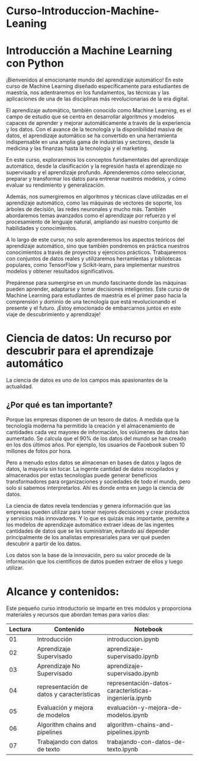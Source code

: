 # Curso-Introduccion-Machine-Leaning

# Introducción a Machine Learning con Python

¡Bienvenidos al emocionante mundo del aprendizaje automático! En este curso de Machine Learning diseñado específicamente para estudiantes de maestría, nos adentraremos en los fundamentos, las técnicas y las aplicaciones de una de las disciplinas más revolucionarias de la era digital.

El aprendizaje automático, también conocido como Machine Learning, es el campo de estudio que se centra en desarrollar algoritmos y modelos capaces de aprender y mejorar automáticamente a través de la experiencia y los datos. Con el avance de la tecnología y la disponibilidad masiva de datos, el aprendizaje automático se ha convertido en una herramienta indispensable en una amplia gama de industrias y sectores, desde la medicina y las finanzas hasta la tecnología y el marketing.

En este curso, exploraremos los conceptos fundamentales del aprendizaje automático, desde la clasificación y la regresión hasta el aprendizaje no supervisado y el aprendizaje profundo. Aprenderemos cómo seleccionar, preparar y transformar los datos para entrenar nuestros modelos, y cómo evaluar su rendimiento y generalización.

Además, nos sumergiremos en algoritmos y técnicas clave utilizadas en el aprendizaje automático, como las máquinas de vectores de soporte, los árboles de decisión, las redes neuronales y mucho más. También abordaremos temas avanzados como el aprendizaje por refuerzo y el procesamiento de lenguaje natural, ampliando así nuestro conjunto de habilidades y conocimientos.

A lo largo de este curso, no solo aprenderemos los aspectos teóricos del aprendizaje automático, sino que también pondremos en práctica nuestros conocimientos a través de proyectos y ejercicios prácticos. Trabajaremos con conjuntos de datos reales y utilizaremos herramientas y bibliotecas populares, como TensorFlow y Scikit-learn, para implementar nuestros modelos y obtener resultados significativos.

Prepárense para sumergirse en un mundo fascinante donde las máquinas pueden aprender, adaptarse y tomar decisiones inteligentes. Este curso de Machine Learning para estudiantes de maestría es el primer paso hacia la comprensión y dominio de una tecnología que está revolucionando el presente y el futuro. ¡Estoy emocionado de embarcarnos juntos en este viaje de descubrimiento y aprendizaje!

# Ciencia de datos: Un recurso por descubrir para el aprendizaje automático

La ciencia de datos es uno de los campos más apasionantes de la actualidad.

## ¿Por qué es tan importante?
Porque las empresas disponen de un tesoro de datos. A medida que la tecnología moderna ha permitido la creación y el almacenamiento de cantidades cada vez mayores de información, los volúmenes de datos han aumentado. Se calcula que el 90% de los datos del mundo se han creado en los dos últimos años. Por ejemplo, los usuarios de Facebook suben 10 millones de fotos por hora.

Pero a menudo estos datos se almacenan en bases de datos y lagos de datos, la mayoría sin tocar. La ingente cantidad de datos recopilados y almacenados por estas tecnologías puede generar beneficios transformadores para organizaciones y sociedades de todo el mundo, pero solo si sabemos interpretarlos. Ahí es donde entra en juego la ciencia de datos.

La ciencia de datos revela tendencias y genera información que las empresas pueden utilizar para tomar mejores decisiones y crear productos y servicios más innovadores. Y lo que es quizás más importante, permite a los modelos de aprendizaje automático extraer ideas de las ingentes cantidades de datos que se les suministran, evitando así depender principalmente de los analistas empresariales para ver qué pueden descubrir a partir de los datos.

Los datos son la base de la innovación, pero su valor procede de la información que los científicos de datos pueden extraer de ellos y luego utilizar.

# Alcance y contenidos:

Este pequeño curso introductorio se imparte en tres módulos y proporciona materiales y recursos que abordan temas para varios días:

| Lectura | Contenido | Notebook |
|---|---|---|
| 01 | Introducción | introduccion.ipynb |
| 02 | Aprendizaje Supervisado | aprendizaje-supervisado.ipynb |
| 03 | Aprendizaje No Supervisado | aprendizaje-supervisado.ipynb |
| 04 | representación de datos y características | representación-datos-características-ingeniería.ipynb |
| 05 | Evaluación y mejora de modelos | evaluación-y-mejora-de-modelos.ipynb |
| 06 | Algorithm chains and pipelines | algorithm-chains-and-pipelines.ipynb |
| 07 | Trabajando con datos de texto | trabajando-con-datos-de-texto.ipynb |
